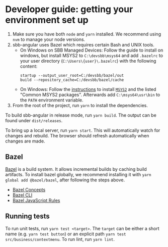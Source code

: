 # Developer guide: getting your environment set up

1. Make sure you have both `node` and `yarn` installed.
   We recommend using `nvm` to manage your node versions.
2. sbb-angular uses Bazel which requires certain Bash and UNIX tools.
   - On Windows on SBB Managed Devices: Follow the guide to install on windows, but install MSYS2 to `C:\devsbb\msys64`
     and add `.bazelrc` to your user directory (`C:\Users\{user}\.bazelrc`) with the following content:
     ```
     startup --output_user_root=C:/devsbb/bazel/out
     build --repository_cache=C:/devsbb/bazel/cache
     ```
   - On Windows: Follow the [instructions](https://docs.bazel.build/versions/master/install-windows.html#step-5-optional-install-compilers-and-language-runtimes)
     to install [`MSYS2`](https://www.msys2.org/) and the listed "Common MSYS2 packages".
     Afterwards add `C:\msys64\usr\bin` to the `PATH` environment variable.
3. From the root of the project, run `yarn` to install the dependencies.

To build sbb-angular in release mode, run `yarn build`. The output can be found under `dist/releases`.

To bring up a local server, run `yarn start`. This will automatically watch for changes
and rebuild. The browser should refresh automatically when changes are made.

## Bazel

[Bazel](https://www.bazel.build/) is a build system. It allows incremental builds by caching build artifacts. To install bazel globally, we recommend
installing it with `yarn global add @bazel/bazel`, after following the steps above.

- [Bazel Concepts](https://docs.bazel.build/versions/master/build-ref.html)
- [Bazel CLI](https://docs.bazel.build/versions/master/command-line-reference.html)
- [Bazel JavaScript Rules](https://bazelbuild.github.io/rules_nodejs/index.html)

## Running tests

To run unit tests, run `yarn test <target>`. The `target` can be either a short name (e.g. `yarn test button`) or an explicit path `yarn test src/business/contextmenu`.
To run lint, run `yarn lint`.
